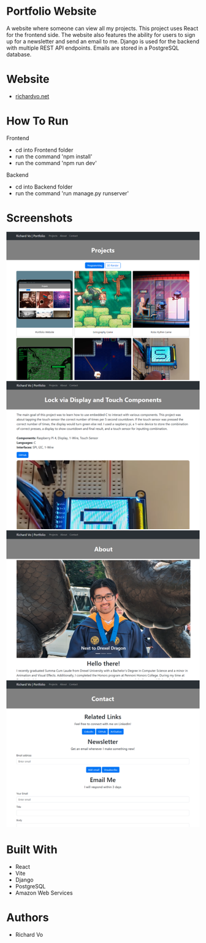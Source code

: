 # Portfolio Website
A website where someone can view all my projects. 
This project uses React for the frontend side.
The website also features the ability for users to sign up for a newsletter and send an email to me.
Django is used for the backend with multiple REST API endpoints.
Emails are stored in a PostgreSQL database.

# Website
* [richardvo.net](https://richardvo.net/)

# How To Run
Frontend
* cd into Frontend folder
* run the command 'npm install'
* run the command 'npm run dev'

Backend
* cd into Backend folder
* run the command 'run manage.py runserver'

# Screenshots
![alt text](Images/Front.png)
![alt text](Images/Page.png)
![alt text](Images/About.png)
![alt text](Images/Contact.png)

# Built With
* React
* Vite
* Django
* PostgreSQL
* Amazon Web Services

# Authors
* Richard Vo
